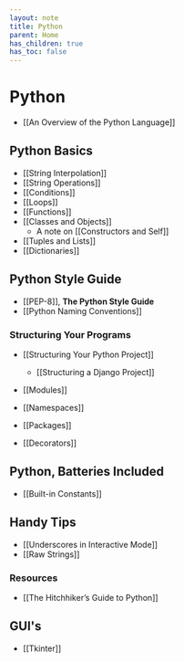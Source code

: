 ```yaml
---
layout: note
title: Python
parent: Home
has_children: true
has_toc: false
---
```


# Python

- [[An Overview of the Python Language]]

## Python Basics

- [[String Interpolation]]
- [[String Operations]]
- [[Conditions]]
- [[Loops]]
- [[Functions]]
- [[Classes and Objects]]
  - A note on [[Constructors and Self]]
- [[Tuples and Lists]]
- [[Dictionaries]]

## Python Style Guide

- [[PEP-8]], **The Python Style Guide**
- [[Python Naming Conventions]]

### Structuring Your Programs

- [[Structuring Your Python Project]]

  - [[Structuring a Django Project]]

- [[Modules]]
- [[Namespaces]]
- [[Packages]]
- [[Decorators]]

## Python, Batteries Included

- [[Built-in Constants]]

## Handy Tips

- [[Underscores in Interactive Mode]]
- [[Raw Strings]]

### Resources

- [[The Hitchhiker’s Guide to Python]]

## GUI's

- [[Tkinter]]
